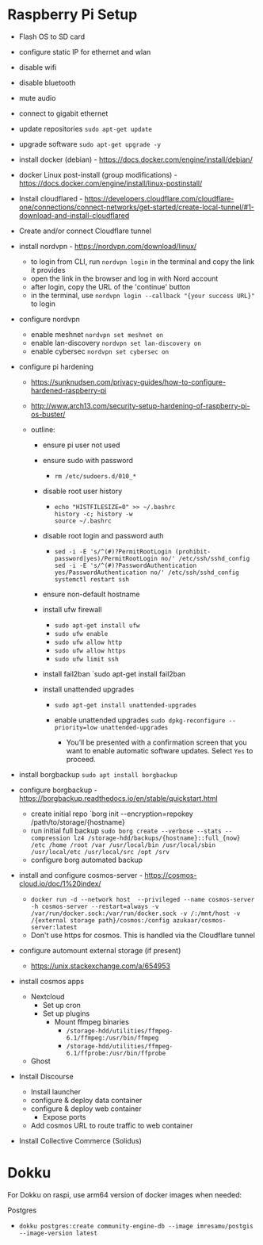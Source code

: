 # Raspberry Pi Setup

- Flash OS to SD card

- configure static IP for ethernet and wlan

- disable wifi

- disable bluetooth

- mute audio

- connect to gigabit ethernet

- update repositories `sudo apt-get update`

- upgrade software `sudo apt-get upgrade -y`

- install docker (debian) - https://docs.docker.com/engine/install/debian/

- docker Linux post-install (group modifications) - https://docs.docker.com/engine/install/linux-postinstall/

- Install cloudflared - https://developers.cloudflare.com/cloudflare-one/connections/connect-networks/get-started/create-local-tunnel/#1-download-and-install-cloudflared

- Create and/or connect Cloudflare tunnel

- install nordvpn - https://nordvpn.com/download/linux/

  - to login from CLI, run `nordvpn login` in the terminal and copy the link it provides
  - open the link in the browser and log in with Nord account
  - after login, copy the URL of the 'continue' button
  - in the terminal, use `nordvpn login --callback "{your success URL}"` to login

- configure nordvpn

  - enable meshnet `nordvpn set meshnet on`
  - enable lan-discovery `nordvpn set lan-discovery on`
  - enable cybersec `nordvpn set cybersec on`

- configure pi hardening

  - https://sunknudsen.com/privacy-guides/how-to-configure-hardened-raspberry-pi

  - http://www.arch13.com/security-setup-hardening-of-raspberry-pi-os-buster/

  - outline:

    - ensure pi user not used

    - ensure sudo with password

      - `rm /etc/sudoers.d/010_*`

    - disable root user history

      - ```
        echo "HISTFILESIZE=0" >> ~/.bashrc
        history -c; history -w
        source ~/.bashrc
        ```

    - disable root login and password auth

      - ```
        sed -i -E 's/^(#)?PermitRootLogin (prohibit-password|yes)/PermitRootLogin no/' /etc/ssh/sshd_config
        sed -i -E 's/^(#)?PasswordAuthentication yes/PasswordAuthentication no/' /etc/ssh/sshd_config
        systemctl restart ssh
        ```

        

    - ensure non-default hostname

    - install ufw firewall

      - `sudo apt-get install ufw`
      - `sudo ufw enable`
      - `sudo ufw allow http`
      - `sudo ufw allow https`
      - `sudo ufw limit ssh`

    - install fail2ban `sudo apt-get install fail2ban
    
    - install unattended upgrades
    
      - `sudo apt-get install unattended-upgrades`
    
      - enable unattended upgrades `sudo dpkg-reconfigure --priority=low unattended-upgrades`
        - You’ll be presented with a confirmation screen that you want to enable automatic software updates. Select `Yes` to proceed.

- install borgbackup `sudo apt install borgbackup`

- configure borgbackup - https://borgbackup.readthedocs.io/en/stable/quickstart.html

  - create initial repo `borg init --encryption=repokey /path/to/storage/{hostname}
  - run initial full backup `sudo borg create --verbose --stats --compression lz4 /storage-hdd/backups/{hostname}::full_{now} /etc /home /root /var /usr/local/bin /usr/local/sbin /usr/local/etc /usr/local/src /opt /srv`
  - configure borg automated backup

- install and configure cosmos-server - https://cosmos-cloud.io/doc/1%20index/

  - `docker run -d --network host  --privileged --name cosmos-server -h cosmos-server --restart=always -v /var/run/docker.sock:/var/run/docker.sock -v /:/mnt/host -v /{external storage path}/cosmos:/config azukaar/cosmos-server:latest`
  - Don't use https for cosmos. This is handled via the Cloudflare tunnel

- configure automount external storage (if present)

  - https://unix.stackexchange.com/a/654953

- install cosmos apps

  - Nextcloud
    - Set up cron
    - Set up plugins
      - Mount ffmpeg binaries
        - `/storage-hdd/utilities/ffmpeg-6.1/ffmpeg:/usr/bin/ffmpeg`
        - `/storage-hdd/utilities/ffmpeg-6.1/ffprobe:/usr/bin/ffprobe`
  - Ghost

- Install Discourse

  - Install launcher
  - configure & deploy data container
  - configure & deploy web container
    - Expose ports
  - Add cosmos URL to route traffic to web container

- Install Collective Commerce (Solidus)





# Dokku

For Dokku on raspi, use arm64 version of docker images when needed:

Postgres

- `dokku postgres:create community-engine-db --image imresamu/postgis --image-version latest`
